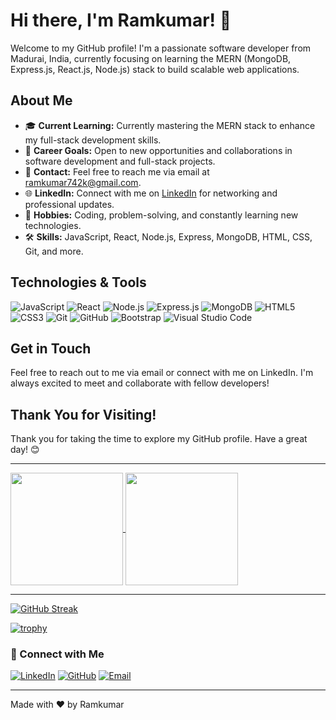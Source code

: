 # Hi there, I'm Ramkumar! 👋

Welcome to my GitHub profile! I'm a passionate software developer from Madurai, India, currently focusing on learning the MERN (MongoDB, Express.js, React.js, Node.js) stack to build scalable web applications.

## About Me

- 🎓 **Current Learning:** Currently mastering the MERN stack to enhance my full-stack development skills.
- 💼 **Career Goals:** Open to new opportunities and collaborations in software development and full-stack projects.
- 📧 **Contact:** Feel free to reach me via email at [ramkumar742k@gmail.com](mailto:ramkumar742k@gmail.com).
- 🌐 **LinkedIn:** Connect with me on [LinkedIn](https://www.linkedin.com/in/ramkumar-sundaram/) for networking and professional updates.
- 🌱 **Hobbies:** Coding, problem-solving, and constantly learning new technologies.
- 🛠️ **Skills:** JavaScript, React, Node.js, Express, MongoDB, HTML, CSS, Git, and more.

## Technologies & Tools

![JavaScript](https://img.shields.io/badge/-JavaScript-F7DF1E?style=flat&logo=JavaScript&logoColor=black)
![React](https://img.shields.io/badge/-React-61DAFB?style=flat&logo=React&logoColor=black)
![Node.js](https://img.shields.io/badge/-Node.js-339933?style=flat&logo=Node.js&logoColor=white)
![Express.js](https://img.shields.io/badge/-Express.js-000000?style=flat&logo=Express&logoColor=white)
![MongoDB](https://img.shields.io/badge/-MongoDB-47A248?style=flat&logo=MongoDB&logoColor=white)
![HTML5](https://img.shields.io/badge/-HTML5-E34F26?style=flat&logo=HTML5&logoColor=white)
![CSS3](https://img.shields.io/badge/-CSS3-1572B6?style=flat&logo=CSS3&logoColor=white)
![Git](https://img.shields.io/badge/-Git-F05032?style=flat&logo=Git&logoColor=white)
![GitHub](https://img.shields.io/badge/-GitHub-181717?style=flat&logo=GitHub&logoColor=white)
![Bootstrap](https://img.shields.io/badge/-Bootstrap-563D7C?style=flat&logo=Bootstrap&logoColor=white)
![Visual Studio Code](https://img.shields.io/badge/-VS%20Code-007ACC?style=flat&logo=Visual%20Studio%20Code&logoColor=white)

## Get in Touch

Feel free to reach out to me via email or connect with me on LinkedIn. I'm always excited to meet and collaborate with fellow developers!

## Thank You for Visiting!

Thank you for taking the time to explore my GitHub profile. Have a great day! 😊

---



<a href="https://github.com/Ram742k/github-readme-stats">
  
  <img height=180 align="center" src="https://github-readme-stats.vercel.app/api?username=Ram742k&show_icons=true" />
</a>

<a href="https://github.com/Ram742k">
  
  <img height=180 align="center" src="https://github-readme-stats.vercel.app/api/top-langs?username=Ram742k&layout=compact&langs_count=8&card_width=300" />
</a>



---

[![GitHub Streak](https://streak-stats.demolab.com?user=Ram742k)](https://git.io/streak-stats)



[![trophy](https://github-profile-trophy.vercel.app/?username=Ram742k)](https://github.com/ryo-ma/github-profile-trophy)




### 🔗 Connect with Me

[![LinkedIn](https://img.shields.io/badge/LinkedIn-blue?style=flat&logo=linkedin&labelColor=blue)](https://www.linkedin.com/in/ramkumar-sundaram/)
[![GitHub](https://img.shields.io/badge/GitHub-black?style=flat&logo=github&labelColor=black)](https://github.com/Ram742k)
[![Email](https://img.shields.io/badge/Email-red?style=flat&logo=gmail&labelColor=red)](mailto:ramkumar742k@gmail.com)

---

Made with ❤️ by Ramkumar
